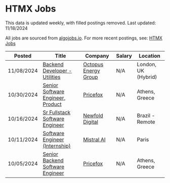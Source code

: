 # HTMX Jobs

This data is updated weekly, with filled postings removed. Last updated: 11/18/2024

All jobs are sourced from [algojobs.io](https://algojobs.io/). For more recent postings, see: [HTMX Jobs](https://algojobs.io/jobs/htmx)

| Posted | Title | Company | Salary | Location |
| --- | --- | --- | --- | --- |
| 11/08/2024 | [Backend Developer - Utilities](https://algojobs.io/jobs/2165221) | [Octopus Energy Group](https://algojobs.io/company/octoenergy/) | N/A | London, UK (Hybrid) |
| 10/30/2024 | [Senior Software Engineer, Product](https://algojobs.io/jobs/2103466) | [Pricefox](https://algojobs.io/company/pricefox/) | N/A | Athens, Greece |
| 10/16/2024 | [Sr Fullstack Software Engineer](https://algojobs.io/jobs/2012859) | [Newfold Digital](https://algojobs.io/company/web/) | N/A | Brazil - Remote |
| 10/11/2024 | [Software Engineer (Internship)](https://algojobs.io/jobs/1979259) | [Mistral AI](https://algojobs.io/company/mistral/) | N/A | Paris |
| 10/05/2024 | [Senior Backend Software Engineer](https://algojobs.io/jobs/1933808) | [Pricefox](https://algojobs.io/company/pricefox/) | N/A | Athens, Greece |
